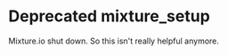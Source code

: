 Deprecated mixture_setup
=============

Mixture.io shut down.  So this isn't really helpful anymore.
